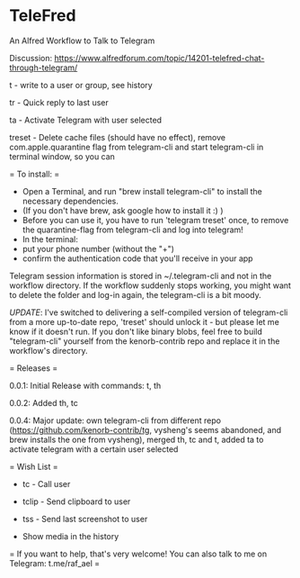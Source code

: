 # TeleFred
An Alfred Workflow to Talk to Telegram

Discussion: https://www.alfredforum.com/topic/14201-telefred-chat-through-telegram/

t - write to a user or group, see history 

tr - Quick reply to last user

ta - Activate Telegram with user selected

treset - Delete cache files (should have no effect), remove com.apple.quarantine flag from telegram-cli and start telegram-cli in terminal window, so you can 

= To install: = 

- Open a Terminal, and run "brew install telegram-cli" to install the necessary dependencies. 
- (If you don't have brew, ask google how to install it :) )
- Before you can use it, you have to run 'telegram treset' once, to remove the quarantine-flag from telegram-cli and log into telegram! 
- In the terminal:
 - put your phone number (without the "+")
 - confirm the authentication code that you'll receive in your app

Telegram session information is stored in ~/.telegram-cli and not in the workflow directory. If the workflow suddenly stops working, you might want to delete the folder and log-in again, the telegram-cli is a bit moody. 

*UPDATE*: I've switched to delivering a self-compiled version of telegram-cli from a more up-to-date repo, 'treset' should unlock it - but please let me know if it doesn't run. If you don't like binary blobs, feel free to build "telegram-cli" yourself from the kenorb-contrib repo and replace it in the workflow's directory.

= Releases =

0.0.1: Initial Release with commands: t, th

0.0.2: Added th, tc 

0.0.4: Major update: own telegram-cli from different repo (https://github.com/kenorb-contrib/tg, vysheng's seems abandoned, and brew installs the one from vysheng), merged th, tc and t, added ta to activate telegram with a certain user selected

= Wish List =

- tc - Call user

- tclip - Send clipboard to user

- tss - Send last screenshot to user

- Show media in the history


= If you want to help, that's very welcome! You can also talk to me on Telegram: t.me/raf_ael = 
